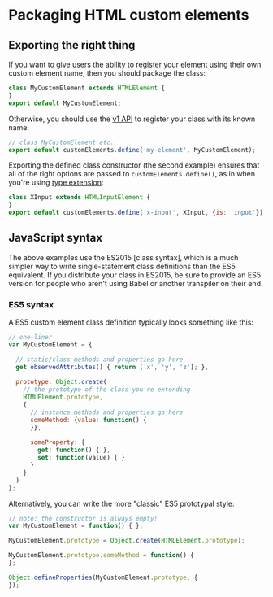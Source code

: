# Packaging HTML custom elements

## Exporting the right thing
If you want to give users the ability to register your element
using their own custom element name, then you should package
the class:

```js
class MyCustomElement extends HTMLElement {
}
export default MyCustomElement;
```

Otherwise, you should use the [v1 API](README.md#v1) to register
your class with its known name:

```js
// class MyCustomElement etc.
export default customElements.define('my-element', MyCustomElement);
```

Exporting the defined class constructor (the second example)
ensures that all of the right options are passed to
`customElements.define()`, as in when you're using
[type extension](README.md#type-extension):

```js
class XInput extends HTMLInputElement {
}
export default customElements.define('x-input', XInput, {is: 'input'});
```

## JavaScript syntax
The above examples use the ES2015 [class syntax], which is a much
simpler way to write single-statement class definitions than the
ES5 equivalent. If you distribute your class in ES2015, be sure
to provide an ES5 version for people who aren't using Babel or
another transpiler on their end.

### ES5 syntax
A ES5 custom element class definition typically looks something
like this:

```js
// one-liner
var MyCustomElement = {

  // static/class methods and properties go here
  get observedAttributes() { return ['x', 'y', 'z']; },
  
  prototype: Object.create(
    // the prototype of the class you're extending
    HTMLElement.prototype,
    {
      // instance methods and properties go here
      someMethod: {value: function() {
      }},
      
      someProperty: {
        get: function() { },
        set: function(value) { }
      }
    }
  )
};
```

Alternatively, you can write the more "classic" ES5 prototypal style:

```js
// note: the constructor is always empty!
var MyCustomElement = function() { };

MyCustomElement.prototype = Object.create(HTMLElement.prototype);

MyCustomElement.prototype.someMethod = function() {
};

Object.defineProperties(MyCustomElement.prototype, {
});
```
